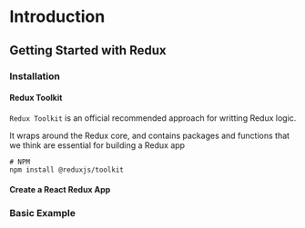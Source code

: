 # Introduction

## Getting Started with Redux

### Installation

#### Redux Toolkit

`Redux Toolkit` is an official recommended approach for writting Redux logic.

It wraps around the Redux core, and contains packages and functions that we think are essential for building a Redux app

```
# NPM
npm install @reduxjs/toolkit
```

#### Create a React Redux App

### Basic Example
